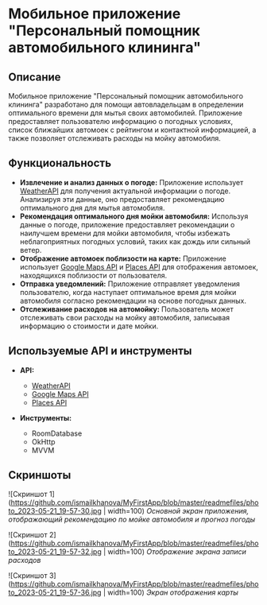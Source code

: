 # Мобильное приложение "Персональный помощник автомобильного клининга"

## Описание

Мобильное приложение "Персональный помощник автомобильного клининга" разработано для помощи автовладельцам в определении оптимального времени для мытья своих автомобилей. Приложение предоставляет пользователю информацию о погодных условиях, список ближайших автомоек с рейтингом и контактной информацией, а также позволяет отслеживать расходы на мойку автомобиля.

## Функциональность

- **Извлечение и анализ данных о погоде:** Приложение использует [WeatherAPI](https://www.weatherapi.com) для получения актуальной информации о погоде. Анализируя эти данные, оно предоставляет рекомендацию оптимального дня для мытья автомобиля.
- **Рекомендация оптимального дня мойки автомобиля:** Используя данные о погоде, приложение предоставляет рекомендации о наилучшем времени для мойки автомобиля, чтобы избежать неблагоприятных погодных условий, таких как дождь или сильный ветер.
- **Отображение автомоек поблизости на карте:** Приложение использует [Google Maps API](https://developers.google.com/maps) и [Places API](https://developers.google.com/maps/documentation/places/web-service/overview) для отображения автомоек, находящихся поблизости от пользователя.
- **Отправка уведомлений:** Приложение отправляет уведомления пользователю, когда наступает оптимальное время для мойки автомобиля согласно рекомендации на основе погодных данных.
- **Отслеживание расходов на автомойку:** Пользователь может отслеживать свои расходы на мойку автомобиля, записывая информацию о стоимости и дате мойки.

## Используемые API и инструменты

- **API:**
    - [WeatherAPI](https://www.weatherapi.com)
    - [Google Maps API](https://developers.google.com/maps)
    - [Places API](https://developers.google.com/maps/documentation/places/web-service/overview)

- **Инструменты:**
    - RoomDatabase
    - OkHttp
    - MVVM 

## Скриншоты

![Скриншот 1](https://github.com/ismailkhanova/MyFirstApp/blob/master/readmefiles/photo_2023-05-21_19-57-30.jpg | width=100)
_Основной экран приложения, отображающий рекомендацию по мойке автомобиля и прогноз погоды_

![Скриншот 2](https://github.com/ismailkhanova/MyFirstApp/blob/master/readmefiles/photo_2023-05-21_19-57-32.jpg | width=100)
_Отображение экрана записи расходов_

![Скриншот 3](https://github.com/ismailkhanova/MyFirstApp/blob/master/readmefiles/photo_2023-05-21_19-57-36.jpg | width=100)
_Экран отображения карты_
